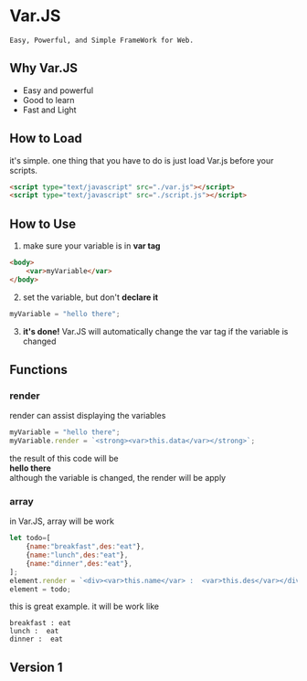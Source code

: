 # Var.JS
```
Easy, Powerful, and Simple FrameWork for Web.
```

## Why Var.JS
+ Easy and powerful
+ Good to learn
+ Fast and Light

## How to Load
it's simple. one thing that you have to do is just load Var.js before your scripts.
```html
<script type="text/javascript" src="./var.js"></script>
<script type="text/javascript" src="./script.js"></script>
```

## How to Use
1. make sure your variable is in **var tag**
```html
<body>
    <var>myVariable</var>
</body>
```
2. set the variable, but don't **declare it**
```js
myVariable = "hello there";
```
3. **it's done!** Var.JS will automatically change the var tag if the variable is changed

## Functions
### render
render can assist displaying the variables
```js
myVariable = "hello there";
myVariable.render = `<strong><var>this.data</var></strong>`;
```
the result of this code will be  
**hello there**         
although the variable is changed, the render will be apply

### array
in Var.JS, array will be work   
```js
let todo=[
    {name:"breakfast",des:"eat"},
    {name:"lunch",des:"eat"},
    {name:"dinner",des:"eat"},
];
element.render = `<div><var>this.name</var> :  <var>this.des</var></div>`;
element = todo;
```
this is great example. it will be work like
```
breakfast : eat
lunch :  eat
dinner :  eat
```
## Version 1